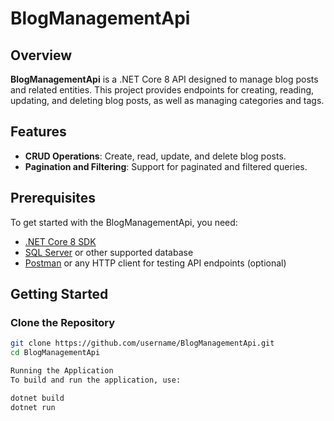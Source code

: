 # BlogManagementApi

## Overview

**BlogManagementApi** is a .NET Core 8 API designed to manage blog posts and related entities. This project provides endpoints for creating, reading, updating, and deleting blog posts, as well as managing categories and tags.

## Features

- **CRUD Operations**: Create, read, update, and delete blog posts.
- **Pagination and Filtering**: Support for paginated and filtered queries.

## Prerequisites

To get started with the BlogManagementApi, you need:

- [.NET Core 8 SDK](https://dotnet.microsoft.com/download/dotnet/8.0)
- [SQL Server](https://www.microsoft.com/en-us/sql-server/sql-server-downloads) or other supported database
- [Postman](https://www.postman.com/downloads/) or any HTTP client for testing API endpoints (optional)

## Getting Started

### Clone the Repository

```bash
git clone https://github.com/username/BlogManagementApi.git
cd BlogManagementApi

Running the Application
To build and run the application, use:

dotnet build
dotnet run


